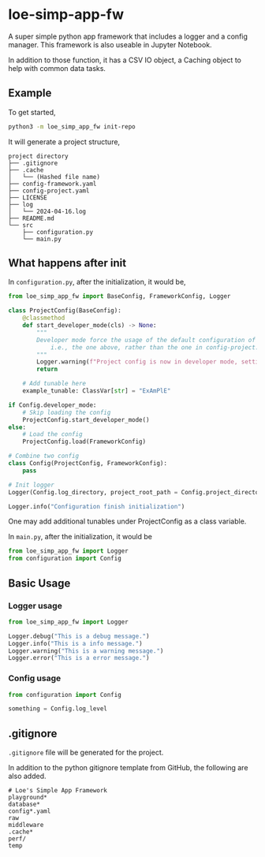 # loe-simp-app-fw

A super simple python app framework that includes a logger and a config manager. This framework is also useable in Jupyter Notebook.

In addition to those function, it has a CSV IO object, a Caching object to help with common data tasks.

## Example

To get started, 

```bash
python3 -m loe_simp_app_fw init-repo
```

It will generate a project structure,

```
project directory
├── .gitignore
├── .cache
│   └── (Hashed file name)
├── config-framework.yaml
├── config-project.yaml
├── LICENSE
├── log
│   └── 2024-04-16.log
├── README.md
└── src
    ├── configuration.py
    └── main.py

```

## What happens after init

In `configuration.py`, after the initialization, it would be,

```python
from loe_simp_app_fw import BaseConfig, FrameworkConfig, Logger

class ProjectConfig(BaseConfig):
    @classmethod
    def start_developer_mode(cls) -> None:
        """
        Developer mode force the usage of the default configuration of ProjectConfig,
            i.e., the one above, rather than the one in config-project.yaml
        """
        Logger.warning(f"Project config is now in developer mode, settings from config-project.yaml will be ignored")
        return

    # Add tunable here
    example_tunable: ClassVar[str] = "ExAmPlE"

if Config.developer_mode:
    # Skip loading the config
    ProjectConfig.start_developer_mode()
else:
    # Load the config 
    ProjectConfig.load(FrameworkConfig)

# Combine two config
class Config(ProjectConfig, FrameworkConfig):
    pass

# Init logger
Logger(Config.log_directory, project_root_path = Config.project_directory, log_level = Config.log_level, buffering = Config.log_buffer_size)

Logger.info("Configuration finish initialization")
```

One may add additional tunables under ProjectConfig as a class variable.

In `main.py`, after the initialization, it would be

```python
from loe_simp_app_fw import Logger
from configuration import Config

```

## Basic Usage

### Logger usage

```python
from loe_simp_app_fw import Logger

Logger.debug("This is a debug message.")
Logger.info("This is a info message.")
Logger.warning("This is a warning message.")
Logger.error("This is a error message.")
```

### Config usage

```python
from configuration import Config

something = Config.log_level
```

## .gitignore

`.gitignore` file will be generated for the project.

In addition to the python gitignore template from GitHub, the following are also added.

```.gitignore
# Loe's Simple App Framework
playground*
database*
config*.yaml
raw
middleware
.cache*
perf/
temp
```
